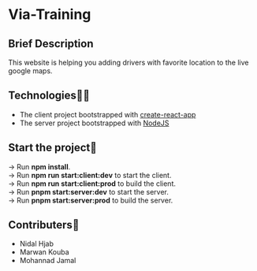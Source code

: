 # Via-Training

## Brief Description

This website is helping you adding drivers with favorite location to the live
google maps.

## Technologies👩‍💻

- The client project bootstrapped with
  [create-react-app](https://github.com/facebook/create-react-app)
- The server project bootstrapped with [NodeJS](https://github.com/nodejs/node)

## Start the project🚀

&rarr; Run **npm install**.<br> 
&rarr; Run **npm run start:client:dev** to start
the client.<br> 
&rarr; Run **npm run start:client:prod** to build the
client.<br> 
&rarr; Run **pnpm start:server:dev** to start the server.<br> 
&rarr; Run **pnpm start:server:prod** to build the server.<br> 

## Contributers🤝

- Nidal Hjab
- Marwan Kouba
- Mohannad Jamal
